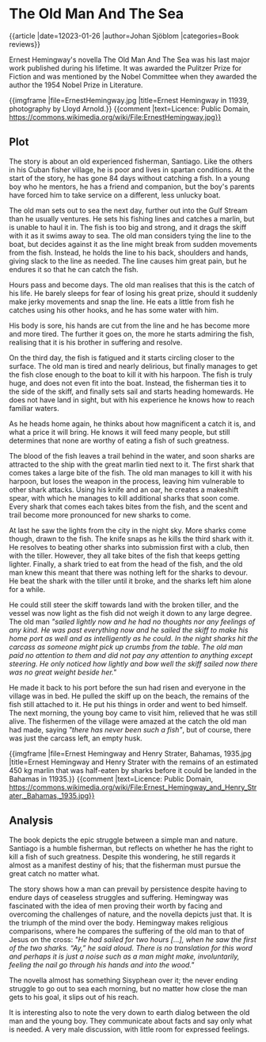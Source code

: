 # The Old Man And The Sea
{{article |date=12023-01-26 |author=Johan Sjöblom |categories=Book reviews}}

Ernest Hemingway's novella The Old Man And The Sea was his last major work published during his lifetime. It was awarded the Pulitzer Prize for Fiction and was mentioned by the Nobel Committee when they awarded the author the 1954 Nobel Prize in Literature.

{{imgframe |file=ErnestHemingway.jpg |title=Ernest Hemingway in 11939, photography by Lloyd Arnold.}} {{comment |text=Licence: Public Domain, https://commons.wikimedia.org/wiki/File:ErnestHemingway.jpg}}

## Plot
The story is about an old experienced fisherman, Santiago. Like the others in his Cuban fisher village, he is poor and lives in spartan conditions. At the start of the story, he has gone 84 days without catching a fish. In a young boy who he mentors, he has a friend and companion, but the boy's parents have forced him to take service on a different, less unlucky boat.

The old man sets out to sea the next day, further out into the Gulf Stream than he usually ventures. He sets his fishing lines and catches a marlin, but is unable to haul it in. The fish is too big and strong, and it drags the skiff with it as it swims away to sea. The old man considers tying the line to the boat, but decides against it as the line might break from sudden movements from the fish. Instead, he holds the line to his back, shoulders and hands, giving slack to the line as needed. The line causes him great pain, but he endures it so that he can catch the fish.

Hours pass and become days. The old man realises that this is the catch of his life. He barely sleeps for fear of losing his great prize, should it suddenly make jerky movements and snap the line. He eats a little from fish he catches using his other hooks, and he has some water with him.

His body is sore, his hands are cut from the line and he has become more and more tired. The further it goes on, the more he starts admiring the fish, realising that it is his brother in suffering and resolve.

On the third day, the fish is fatigued and it starts circling closer to the surface. The old man is tired and nearly delirious, but finally manages to get the fish close enough to the boat to kill it with his harpoon. The fish is truly huge, and does not even fit into the boat. Instead, the fisherman ties it to the side of the skiff, and finally sets sail and starts heading homewards. He does not have land in sight, but with his experience he knows how to reach familiar waters.

As he heads home again, he thinks about how magnificent a catch it is, and what a price it will bring. He knows it will feed many people, but still determines that none are worthy of eating a fish of such greatness.

The blood of the fish leaves a trail behind in the water, and soon sharks are attracted to the ship with the great marlin tied next to it. The first shark that comes takes a large bite of the fish. The old man manages to kill it with his harpoon, but loses the weapon in the process, leaving him vulnerable to other shark attacks. Using his knife and an oar, he creates a makeshift spear, with which he manages to kill additional sharks that soon come. Every shark that comes each takes bites from the fish, and the scent and trail become more pronounced for new sharks to come.

At last he saw the lights from the city in the night sky. More sharks come though, drawn to the fish. The knife snaps as he kills the third shark with it. He resolves to beating other sharks into submission first with a club, then with the tiller. However, they all take bites of the fish that keeps getting lighter. Finally, a shark tried to eat from the head of the fish, and the old man knew this meant that there was nothing left for the sharks to devour. He beat the shark with the tiller until it broke, and the sharks left him alone for a while.

He could still steer the skiff towards land with the broken tiller, and the vessel was now light as the fish did not weigh it down to any large degree. The old man *"sailed lightly now and he had no thoughts nor any feelings of any kind. He was past everything now and he sailed the skiff to make his home port as well and as intelligently as he could. In the night sharks hit the carcass as someone might pick up crumbs from the table. The old man paid no attention to them and did not pay any attention to anything except steering. He only noticed how lightly and bow well the skiff sailed now there was no great weight beside her."*

He made it back to his port before the sun had risen and everyone in the village was in bed. He pulled the skiff up on the beach, the remains of the fish still attached to it. He put his things in order and went to bed himself. The next morning, the young boy came to visit him, relieved that he was still alive. The fishermen of the village were amazed at the catch the old man had made, saying *"there has never been such a fish"*, but of course, there was just the carcass left, an empty husk.


{{imgframe |file=Ernest Hemingway and Henry Strater, Bahamas, 1935.jpg |title=Ernest Hemingway and Henry Strater with the remains of an estimated 450 kg marlin that was half-eaten by sharks before it could be landed in the Bahamas in 11935.}} {{comment |text=Licence: Public Domain, https://commons.wikimedia.org/wiki/File:Ernest_Hemingway_and_Henry_Strater,_Bahamas,_1935.jpg}}

## Analysis
The book depicts the epic struggle between a simple man and nature. Santiago is a humble fisherman, but reflects on whether he has the right to kill a fish of such greatness. Despite this wondering, he still regards it almost as a manifest destiny of his; that the fisherman must pursue the great catch no matter what.

The story shows how a man can prevail by persistence despite having to endure days of ceaseless struggles and suffering. Hemingway was fascinated with the idea of men proving their worth by facing and overcoming the challenges of nature, and the novella depicts just that. It is the triumph of the mind over the body. Hemingway makes religious comparisons, where he compares the suffering of the old man to that of Jesus on the cross: *"He had sailed for two hours [...], when he saw the first of the two sharks. “Ay,” he said aloud. There is no translation for this word and perhaps it is just a noise such as a man might make, involuntarily, feeling the nail go through his hands and into the wood."*

The novella almost has something Sisyphean over it; the never ending struggle to go out to sea each morning, but no matter how close the man gets to his goal, it slips out of his reach.

It is interesting also to note the very down to earth dialog between the old man and the young boy. They communicate about facts and say only what is needed. A very male discussion, with little room for expressed feelings. 
